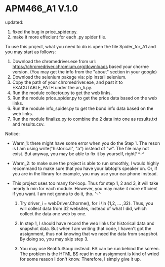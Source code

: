 # APM466_A1 V.1.0 

updated:
  1. fixed the bug in price_spider.py.
  2. make it more effecient for each .py spider file.

To use this project, what you need to do is open the file Spider_for_A1 and you may start as follows:

  1. Download the chromedriver.exe from url: https://chromedriver.chromium.org/downloads based your chorme version. (You may get the info from the "about" section in your google)
  2. Download the selenium pakage via: pip install selenium.
  3. Copy the path of your chromedriver.exe, and past it to EXACUTABLE_PATH under the an_li.py.
  4. Run the module collector.py to get the web links.
  5. Run the module price_spider.py to get the price data based on the web links.
  6. Run the module info_spider.py to get the bond info data based on the web links.
  7. Run the module finalize.py to combine the 2 data into one as results.txt and results.csv.

Notice:

* Warm_1: there might have some error when you do the Step 1. The reson is I am using write("historical", "a") instead of "w". The file may not exist. But anyway, you may be able to fix it by yourself, right? ^-^

* Warm_2: to make sure the project is able to run smoothly, I would highly recommand to make sure that you have your labtop's speaker on. Or, if you are in the library for example, you may use your ear phone instead.

* This project uses too many for-loop. Thus for step 1, 2 and 3, it will take nearly 5 min for each module. However, you may make it more efficient if you want. I am not gonna to do it, tho. ^-^
  
  1. Try
      driver_i = webDriver.Chorme(), for i \in {1,2, ... ,32}. 
  Thus, you will collect data from 32 websites, instead of what I did, which collect the data one web by one.
    
  2. In step 1, I should have record the web links for historical data and snapshot data. But when I am writing that code, I haven't got the assignment, thus not knowing that we need the data from snapshot. 
  By doing so, you may skip step 3.
  
  3. You may use BeatifulSoup instead. BS can be run behind the screen. The problem is the HTML BS read in our assignment is kind of wried for some reason I don't know. Therefore, I simply give it up. 

